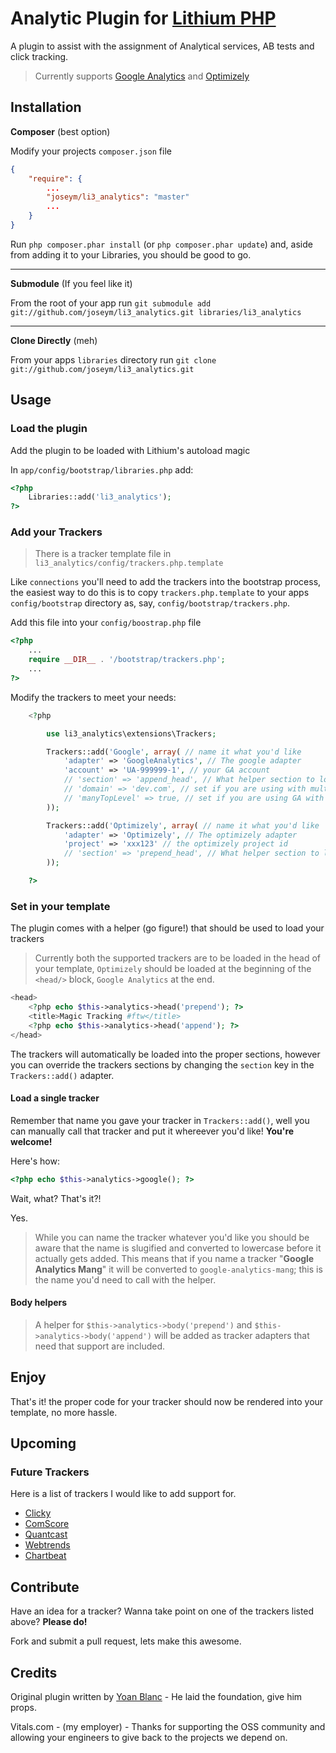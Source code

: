 # Analytic Plugin for [Lithium PHP](http://lithify.me)

A plugin to assist with the assignment of Analytical services, AB tests and click tracking.

> Currently supports [Google Analytics](http://www.google.com/analytics/) and [Optimizely](http://www.optimizely.com)

## Installation

__Composer__ (best option)

Modify your projects `composer.json` file

~~~ json
{
    "require": {
    	...
        "joseym/li3_analytics": "master"
        ...
    }
}
~~~

Run `php composer.phar install` (or `php composer.phar update`) and, aside from adding it to your Libraries, you should be good to go.

***

__Submodule__ (If you feel like it)

From the root of your app run `git submodule add git://github.com/joseym/li3_analytics.git libraries/li3_analytics`

***

__Clone Directly__ (meh)

From your apps `libraries` directory run `git clone git://github.com/joseym/li3_analytics.git`

## Usage

### Load the plugin

Add the plugin to be loaded with Lithium's autoload magic

In `app/config/bootstrap/libraries.php` add:

~~~ php
<?php
	Libraries::add('li3_analytics');
?>
~~~

### Add your Trackers

> There is a tracker template file in `li3_analytics/config/trackers.php.template`

Like `connections` you'll need to add the trackers into the bootstrap process, the easiest way to do this is to copy `trackers.php.template` to your apps `config/bootstrap` directory as, say, `config/bootstrap/trackers.php`.

Add this file into your `config/boostrap.php` file

~~~ php
<?php
	...
	require __DIR__ . '/bootstrap/trackers.php';
	...
?>
~~~

Modify the trackers to meet your needs:

~~~ php
	<?php

		use li3_analytics\extensions\Trackers;

		Trackers::add('Google', array( // name it what you'd like
			'adapter' => 'GoogleAnalytics', // The google adapter
			'account' => 'UA-999999-1', // your GA account
			// 'section' => 'append_head', // What helper section to load tracking in your template `append_head | prepend_head`
			// 'domain' => 'dev.com', // set if you are using with multiple sub domains, ignore otherwise
			// 'manyTopLevel' => true, // set if you are using GA with multiple top level domains
		));

		Trackers::add('Optimizely', array( // name it what you'd like
			'adapter' => 'Optimizely', // The optimizely adapter
			'project' => 'xxx123' // the optimizely project id
			// 'section' => 'prepend_head', // What helper section to load tracking in your template `append_head | prepend_head`
		));

	?>
~~~

### Set in your template

The plugin comes with a helper (go figure!) that should be used to load your trackers

> Currently both the supported trackers are to be loaded in the head of your template, `Optimizely` should be loaded at the beginning of the `<head/>` block, `Google Analytics` at the end.

~~~ php
<head>
	<?php echo $this->analytics->head('prepend'); ?>
	<title>Magic Tracking #ftw</title>
	<?php echo $this->analytics->head('append'); ?>
</head>
~~~

The trackers will automatically be loaded into the proper sections, however you can override the trackers sections by changing the `section` key in the `Trackers::add()` adapter.

#### Load a single tracker

Remember that name you gave your tracker in `Trackers::add()`, well you can manually call that tracker and put it whereever you'd like! __You're welcome!__

Here's how:

~~~ php
<?php echo $this->analytics->google(); ?>
~~~

Wait, what? That's it?! 

Yes.

> While you can name the tracker whatever you'd like you should be aware that the name is slugified and converted to lowercase before it actually gets added.
> This means that if you name a tracker "__Google Analytics Mang__" it will be converted to `google-analytics-mang`; this is the name you'd need to call with the helper.

#### Body helpers

> A helper for `$this->analytics->body('prepend')` and `$this->analytics->body('append')` will be added as tracker adapters that need that support are included.

## Enjoy

That's it! the proper code for your tracker should now be rendered into your template, no more hassle.

## Upcoming

### Future Trackers
Here is a list of trackers I would like to add support for.

- [Clicky](http://getclicky.com/)
- [ComScore](http://direct.comscore.com/)
- [Quantcast](http://www.quantcast.com/)
- [Webtrends](http://webtrends.com/)
- [Chartbeat](http://chartbeat.com/)

## Contribute
Have an idea for a tracker? Wanna take point on one of the trackers listed above? __Please do!__

Fork and submit a pull request, lets make this awesome.

## Credits

Original plugin written by [Yoan Blanc](https://github.com/greut) - He laid the foundation, give him props.

Vitals.com - (my employer) - Thanks for supporting the OSS community and allowing your engineers to give back to the projects we depend on.